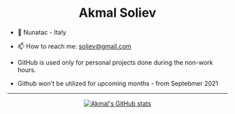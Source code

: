 <div align="center">
  <h1>Akmal Soliev</h1>
</div>

- 🏢 Nunatac - Italy 

- 📫 How to reach me: soliev@gmail.com 

- GitHub is used only for personal projects done during the non-work hours. 

- Github won't be utilized for upcoming months - from Septebmer 2021 

-------------------------------

<div align="center">
  
[![Akmal's GitHub stats](https://github-readme-stats.vercel.app/api?username=akmalsoliev&show_icons=true&theme=radical)](https://github.com/anuraghazra/github-readme-stats) 


<!---
akmalsoliev/akmalsoliev is a ✨ special ✨ repository because its `README.md` (this file) appears on your GitHub profile.
You can click the Preview link to take a look at your changes.
--->
